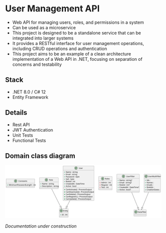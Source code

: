 ﻿# User Management API

- Web API for managing users, roles, and permissions in a system
- Can be used as a microservice
- This project is designed to be a standalone service that can be integrated into larger systems
- It provides a RESTful interface for user management operations, including CRUD operations and authentication
- This project aims to be an example of a clean architecture implementation of a Web API in .NET, focusing on separation of concerns and testability

## Stack

- .NET 8.0 / C# 12
- Entity Framework

## Details

- Rest API
- JWT Authentication
- Unit Tests
- Functional Tests

## Domain class diagram

![domain-class-diagram](/docs/diagrams/domain-class-diagram.svg)

*Documentation under construction*
